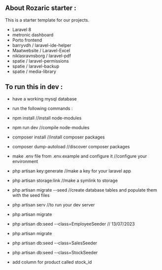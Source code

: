 

## About Rozaric starter :

This is a starter template for our projects.

- Laravel 8
- metronic dashboard
- Porto frontend
- barryvdh / laravel-ide-helper
- Maatwebsite / Laravel-Excel
- niklasravnsborg / laravel-pdf
- spatie / laravel-permissions
- spatie / laravel-backup
- spatie / media-library

## To run this in dev :
- have a working mysql database
- run the following commands :
- npm install //install node-modules
- npm run dev //compile node-modules
- composer install //install composer packages
- composer dump-autoload //discover composer packages
- make .env file from .env.example and configure it //configure your environment
- php artisan key:generate //make a key for your laravel app
- php artisan storage:link //make a symlink to storage
- php artisan migrate --seed //create database tables and populate them with the seed files
- php artisan serv //to run your dev server


- php artisan migrate
- php artisan db:seed --class=EmployeeSeeder
// 13/07/2023
- php artisan migrate
- php artisan db:seed --class=SalesSeeder
- php artisan db:seed --class=StockSeeder
- add column for product called stock_id

